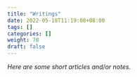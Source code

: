 ```yaml
---
title: "Writings"
date: 2022-05-18T11:19:08+08:00
tags: []
categories: []
weight: 70
draft: false
---
```


<!--more-->

*Here are some short articles and/or notes.*
